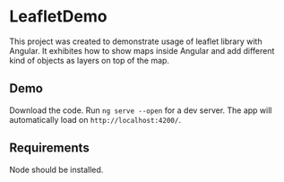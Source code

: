 # LeafletDemo

This project was created to demonstrate usage of leaflet library with Angular. It exhibites how to show maps inside Angular and add different kind of objects as layers on top of the map.

## Demo

Download the code. Run `ng serve --open` for a dev server. The app will automatically load on `http://localhost:4200/`.

## Requirements

Node should be installed.

